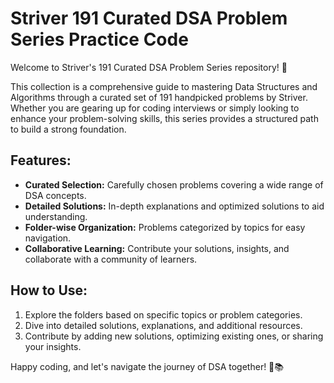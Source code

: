 # Striver 191 Curated DSA Problem Series Practice Code

Welcome to Striver's 191 Curated DSA Problem Series repository! 🚀

This collection is a comprehensive guide to mastering Data Structures and Algorithms through a curated set of 191 handpicked problems by Striver. Whether you are gearing up for coding interviews or simply looking to enhance your problem-solving skills, this series provides a structured path to build a strong foundation.

## Features:
- **Curated Selection:** Carefully chosen problems covering a wide range of DSA concepts.
- **Detailed Solutions:** In-depth explanations and optimized solutions to aid understanding.
- **Folder-wise Organization:** Problems categorized by topics for easy navigation.
- **Collaborative Learning:** Contribute your solutions, insights, and collaborate with a community of learners.

## How to Use:
1. Explore the folders based on specific topics or problem categories.
2. Dive into detailed solutions, explanations, and additional resources.
3. Contribute by adding new solutions, optimizing existing ones, or sharing your insights.

Happy coding, and let's navigate the journey of DSA together! 🚀📚
